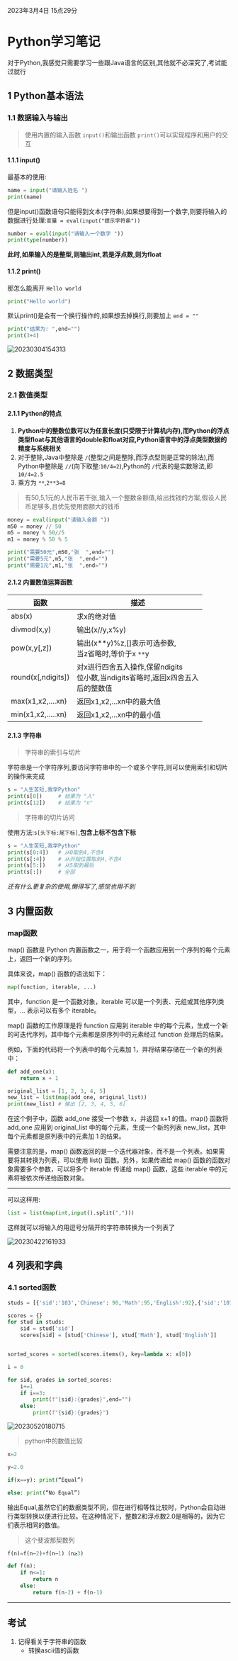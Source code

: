 2023年3月4日 15点29分

# Python学习笔记

对于Python,我感觉只需要学习一些跟Java语言的区别,其他就不必深究了,考试能过就行

## 1 Python基本语法

### 1.1 数据输入与输出

> 使用内置的输入函数 `input()`和输出函数 `print()`可以实现程序和用户的交互

#### 1.1.1 input()

最基本的使用:

```py
name = input("请输入姓名 ")
print(name)
```

但是input()函数语句只能得到文本(字符串),如果想要得到一个数字,则要将输入的数据进行处理:`变量 = eval(input("提示字符串"))`

```py
number = eval(input("请输入一个数字 "))
print(type(number))
```

**此时,如果输入的是整型,则输出int,若是浮点数,则为float**

#### 1.1.2 print()

那怎么能离开 `Hello world`

```py
print("Hello world")
```

默认print()是会有一个换行操作的,如果想去掉换行,则要加上 `end = ""`

```py
print("结果为: ",end="")
print(3+4)
```

![20230304154313](https://gcore.jsdelivr.net/gh/jimmy66886/picgo_two@main/img/20230304154313.png)

## 2 数据类型

### 2.1 数值类型

#### 2.1.1 Python的特点

1. **Python中的整数位数可以为任意长度(只受限于计算机内存),而Python的浮点类型float与其他语言的double和float对应,Python语言中的浮点类型数据的精度与系统相关**
2. 对于整除,Java中整除是 `/`(整型之间是整除,而浮点型则是正常的除法),而Python中整除是 `//`(向下取整:`10/4=2`),Python的 `/`代表的是实数除法,即 `10/4=2.5`
3. 乘方为 `**`,`2**3=8`

> 有50,5,1元的人民币若干张,输入一个整数金额值,给出找钱的方案,假设人民币足够多,且优先使用面额大的钱币

```py
money = eval(input("请输入金额 "))
m50 = money // 50
m5 = money % 50//5
m1 = money % 50 % 5

print("需要50元",m50,"张  ",end="")
print("需要5元",m5,"张  ",end="")
print("需要1元",m1,"张  ",end="")
```

#### 2.1.2 内置数值运算函数

| 函数               | 描述                                                                                      |
| ------------------ | ----------------------------------------------------------------------------------------- |
| abs(x)             | 求x的绝对值                                                                               |
| divmod(x,y)        | 输出(x//y,x%y)                                                                            |
| pow(x,y[,z])       | 输出(x**y)%z,[]表示可选参数,<br />当z省略时,等价于x `**`y                               |
| round(x[,ndigits]) | 对x进行四舍五入操作,保留ndigits<br />位小数,当ndigits省略时,返回x四舍五入<br />后的整数值 |
| max(x1,x2,....xn)  | 返回x1,x2,...xn中的最大值                                                                 |
| min(x1,x2,.....xn) | 返回x1,x2,...xn中的最小值                                                                 |

#### 2.1.3 字符串

> 字符串的索引与切片

字符串是一个字符序列,要访问字符串中的一个或多个字符,则可以使用索引和切片的操作来完成

```py
s = "人生苦短,我学Python"
print(s[0])     # 结果为 "人"
print(s[12])    # 结果为 "n"
```

> 字符串的切片访问

使用方法:`s[头下标:尾下标]`,**包含上标不包含下标**

```py
s = "人生苦短,我学Python"
print(s[0:4])   # 从0取到4,不含4
print(s[:4])    # 从开始位置取到4,不含4
print(s[5:])    # 从5取到最后
print(s[:])     # 全部
```

*还有什么更复杂的使用,懒得写了,感觉也用不到*

## 3 内置函数

### map函数

map() 函数是 Python 内置函数之一，用于将一个函数应用到一个序列的每个元素上，返回一个新的序列。

具体来说，map() 函数的语法如下：

```py
map(function, iterable, ...)
```

其中，function 是一个函数对象，iterable 可以是一个列表、元组或其他序列类型，... 表示可以有多个 iterable。

map() 函数的工作原理是将 function 应用到 iterable 中的每个元素，生成一个新的可迭代序列，其中每个元素都是原序列中的元素经过 function 处理后的结果。

例如，下面的代码将一个列表中的每个元素加 1，并将结果存储在一个新的列表中：

```py
def add_one(x):
    return x + 1

original_list = [1, 2, 3, 4, 5]
new_list = list(map(add_one, original_list))
print(new_list) # 输出 [2, 3, 4, 5, 6]
```

在这个例子中，函数 add_one 接受一个参数 x，并返回 x+1 的值。map() 函数将 add_one 应用到 original_list 中的每个元素，生成一个新的列表 new_list，其中每个元素都是原列表中的元素加 1 的结果。

需要注意的是，map() 函数返回的是一个迭代器对象，而不是一个列表。如果需要将其转换为列表，可以使用 list() 函数。另外，如果传递给 map() 函数的函数对象需要多个参数，可以将多个 iterable 传递给 map() 函数，这些 iterable 中的元素将被依次传递给函数对象。

---

可以这样用:
```py
list = list(map(int,input().split(",")))
```

这样就可以将输入的用逗号分隔开的字符串转换为一个列表了

![20230422161933](https://gcore.jsdelivr.net/gh/jimmy66886/picgo_two@main/img/20230422161933.png)

## 4 列表和字典

### 4.1 sorted函数

```py
studs = [{'sid':'103','Chinese': 90,'Math':95,'English':92},{'sid':'101','Chinese': 80,'Math':85,'English':82},{'sid':'102','Chinese': 70,'Math':75,'English':72}]

scores = {}
for stud in studs:
    sid = stud['sid']
    scores[sid] = [stud['Chinese'], stud['Math'], stud['English']]


sorted_scores = sorted(scores.items(), key=lambda x: x[0])

i = 0

for sid, grades in sorted_scores:
    i+=1
    if i==3:
        print(f"{sid}:{grades}",end="")
    else:
        print(f"{sid}:{grades}")
```

![20230520180715](https://gcore.jsdelivr.net/gh/jimmy66886/picgo_two@main/img/20230520180715.png)

>python中的数值比较
```py
x=2

y=2.0

if(x==y): print(“Equal”)

else: print(“No Equal”)
```

输出Equal,虽然它们的数据类型不同，但在进行相等性比较时，Python会自动进行类型转换以便进行比较。在这种情况下，整数2和浮点数2.0是相等的，因为它们表示相同的数值。

>这个斐波那契数列

```py
f(n)=f(n−2)+f(n−1) (n≥3)

def f(n):
    if n<=1:
        return n
    else:
        return f(n-2) + f(n-1)

```


---

## 考试

1. 记得看关于字符串的函数
    - 转换ascii值的函数
